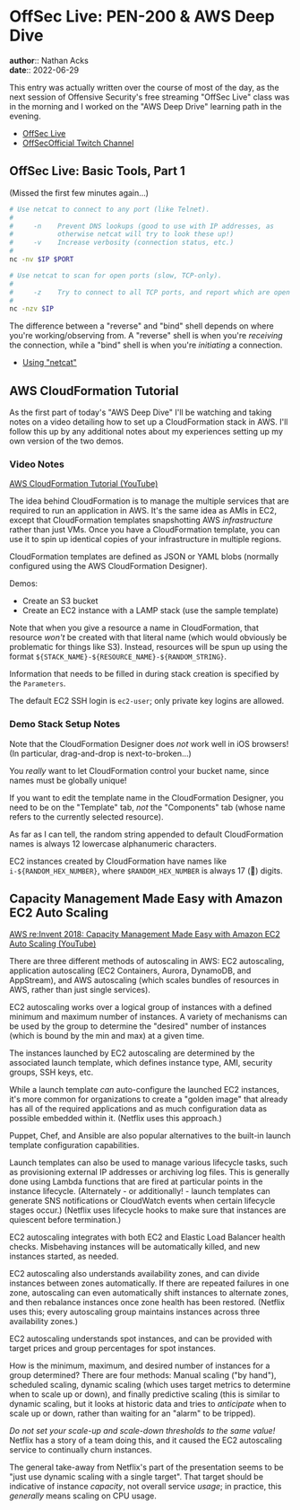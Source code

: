 # OffSec Live: PEN-200 & AWS Deep Dive

**author**:: Nathan Acks  
**date**:: 2022-06-29

This entry was actually written over the course of most of the day, as the next session of Offensive Security's free streaming "OffSec Live" class was in the morning and I worked on the "AWS Deep Drive" learning path in the evening.

* [OffSec Live](https://www.offensive-security.com/offsec/offsec-live/)
* [OffSecOfficial Twitch Channel](https://www.twitch.tv/offsecofficial)

## OffSec Live: Basic Tools, Part 1

(Missed the first few minutes again…)

```bash
# Use netcat to connect to any port (like Telnet).
#
#     -n    Prevent DNS lookups (good to use with IP addresses, as
#           otherwise netcat will try to look these up!)
#     -v    Increase verbosity (connection status, etc.)
#
nc -nv $IP $PORT

# Use netcat to scan for open ports (slow, TCP-only).
#
#     -z    Try to connect to all TCP ports, and report which are open
#
nc -nzv $IP
```

The difference between a "reverse" and "bind" shell depends on where you're working/observing from. A "reverse" shell is when you're *receiving* the connection, while a "bind" shell is when you're *initiating* a connection.

* [Using "netcat"](../notes/netcat.md)

## AWS CloudFormation Tutorial

As the first part of today's "AWS Deep Dive" I'll be watching and taking notes on a video detailing how to set up a CloudFormation stack in AWS. I'll follow this up by any additional notes about my experiences setting up my own version of the two demos.

### Video Notes

[AWS CloudFormation Tutorial (YouTube)](https://youtu.be/LDSMIvUuFOE)

The idea behind CloudFormation is to manage the multiple services that are required to run an application in AWS. It's the same idea as AMIs in EC2, except that CloudFormation templates snapshotting AWS *infrastructure* rather than just VMs. Once you have a CloudFormation template, you can use it to spin up identical copies of your infrastructure in multiple regions.

CloudFormation templates are defined as JSON or YAML blobs (normally configured using the AWS CloudFormation Designer).

Demos:

* Create an S3 bucket
* Create an EC2 instance with a LAMP stack (use the sample template)

Note that when you give a resource a name in CloudFormation, that resource *won't* be created with that literal name (which would obviously be problematic for things like S3). Instead, resources will be spun up using the format `${STACK_NAME}-${RESOURCE_NAME}-${RANDOM_STRING}`.

Information that needs to be filled in during stack creation is specified by the `Parameters`.

The default EC2 SSH login is `ec2-user`; only private key logins are allowed.

### Demo Stack Setup Notes

Note that the CloudFormation Designer does *not* work well in iOS browsers! (In particular, drag-and-drop is next-to-broken…)

You *really* want to let CloudFormation control your bucket name, since names must be globally unique!

If you want to edit the template name in the CloudFormation Designer, you need to be on the "Template" tab, *not* the "Components" tab (whose name refers to the currently selected resource).

As far as I can tell, the random string appended to default CloudFormation names is always 12 lowercase alphanumeric characters.

EC2 instances created by CloudFormation have names like `i-${RANDOM_HEX_NUMBER}`, where `$RANDOM_HEX_NUMBER` is always 17 (👀) digits.

## Capacity Management Made Easy with Amazon EC2 Auto Scaling

[AWS re:Invent 2018: Capacity Management Made Easy with Amazon EC2 Auto Scaling (YouTube)](https://youtu.be/PideBMIcwBQ)

There are three different methods of autoscaling in AWS: EC2 autoscaling, application autoscaling (EC2 Containers, Aurora, DynamoDB, and AppStream), and AWS autoscaling (which scales bundles of resources in AWS, rather than just single services).

EC2 autoscaling works over a logical group of instances with a defined minimum and maximum number of instances. A variety of mechanisms can be used by the group to determine the "desired" number of instances (which is bound by the min and max) at a given time.

The instances launched by EC2 autoscaling are determined by the associated launch template, which defines instance type, AMI, security groups, SSH keys, etc.

While a launch template *can* auto-configure the launched EC2 instances, it's more common for organizations to create a "golden image" that already has all of the required applications and as much configuration data as possible embedded within it. (Netflix uses this approach.)

Puppet, Chef, and Ansible are also popular alternatives to the built-in launch template configuration capabilities.

Launch templates can also be used to manage various lifecycle tasks, such as provisioning external IP addresses or archiving log files. This is generally done using Lambda functions that are fired at particular points in the instance lifecycle. (Alternately - or additionally! - launch templates can generate SNS notifications or CloudWatch events when certain lifecycle stages occur.) (Netflix uses lifecycle hooks to make sure that instances are quiescent before termination.)

EC2 autoscaling integrates with both EC2 and Elastic Load Balancer health checks. Misbehaving instances will be automatically killed, and new instances started, as needed.

EC2 autoscaling also understands availability zones, and can divide instances between zones automatically. If there are repeated failures in one zone, autoscaling can even automatically shift instances to alternate zones, and then rebalance instances once zone health has been restored. (Netflix uses this; every autoscaling group maintains instances across three availability zones.)

EC2 autoscaling understands spot instances, and can be provided with target prices and group percentages for spot instances.

How is the minimum, maximum, and desired number of instances for a group determined? There are four methods: Manual scaling ("by hand"), scheduled scaling, dynamic scaling (which uses target metrics to determine when to scale up or down), and finally predictive scaling (this is similar to dynamic scaling, but it looks at historic data and tries to *anticipate* when to scale up or down, rather than waiting for an "alarm" to be tripped).

*Do not set your scale-up and scale-down thresholds to the same value!* Netflix has a story of a team doing this, and it caused the EC2 autoscaling service to continually churn instances.

The general take-away from Netflix's part of the presentation seems to be "just use dynamic scaling with a single target". That target should be indicative of instance *capacity*, not overall service *usage*; in practice, this *generally* means scaling on CPU usage.
